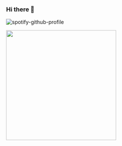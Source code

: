 ### Hi there 👋

<!--
**jeronscc/jeronscc** is a ✨ _special_ ✨ repository because its `README.md` (this file) appears on your GitHub profile.

Here are some ideas to get you started:

- 🔭 I’m currently working on ...
- 🌱 I’m currently learning ...
- 👯 I’m looking to collaborate on ...
- 🤔 I’m looking for help with ...
- 💬 Ask me about ...
- 📫 How to reach me: ...
- 😄 Pronouns: ...
- ⚡ Fun fact: ...
-->

![spotify-github-profile](https://spotify-github-profile.vercel.app/api/view?uid=t4mymdstafxi5okftsl52f4ts&cover_image=true&theme=novatorem&show_offline=false&background_color=121212&interchange=false&bar_color=53b14f&bar_color_cover=false)

<img src="https://spotify-github-profile.vercel.app/api/view?uid=t4mymdstafxi5okftsl52f4ts&cover_image=true&theme=novatorem&show_offline=false&background_color=121212&interchange=false&bar_color=53b14f&bar_color_cover=false" width="300">

